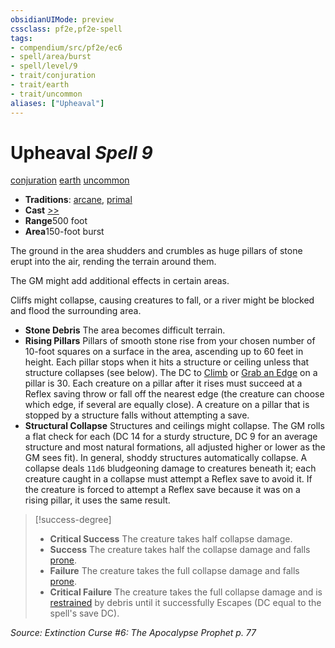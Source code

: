 ```yaml
---
obsidianUIMode: preview
cssclass: pf2e,pf2e-spell
tags:
- compendium/src/pf2e/ec6
- spell/area/burst
- spell/level/9
- trait/conjuration
- trait/earth
- trait/uncommon
aliases: ["Upheaval"]
---
```

# Upheaval *Spell 9*   
[conjuration](../../rules/traits/conjuration.md)  [earth](../../rules/traits/earth.md)  [uncommon](../../rules/traits/uncommon.md)  

- **Traditions**: [arcane](../../rules/traits/arcane.md), [primal](../../rules/traits/primal.md)
- **Cast** [>>](../../rules/core-rulebook/chapter-9-playing-the-game.md#Actions "Two-Action") 
- **Range**500 foot
- **Area**150-foot burst

The ground in the area shudders and crumbles as huge pillars of stone erupt into the air, rending the terrain around them.

The GM might add additional effects in certain areas.

Cliffs might collapse, causing creatures to fall, or a river might be blocked and flood the surrounding area.

- **Stone Debris** The area becomes difficult terrain.
- **Rising Pillars** Pillars of smooth stone rise from your chosen number of 10-foot squares on a surface in the area, ascending up to 60 feet in height. Each pillar stops when it hits a structure or ceiling unless that structure collapses (see below). The DC to [Climb](../../rules/actions/climb.md) or [Grab an Edge](../../rules/actions/grab-an-edge.md) on a pillar is 30. Each creature on a pillar after it rises must succeed at a Reflex saving throw or fall off the nearest edge (the creature can choose which edge, if several are equally close). A creature on a pillar that is stopped by a structure falls without attempting a save.
- **Structural Collapse** Structures and ceilings might collapse. The GM rolls a flat check for each (DC 14 for a sturdy structure, DC 9 for an average structure and most natural formations, all adjusted higher or lower as the GM sees fit). In general, shoddy structures automatically collapse. A collapse deals `11d6` bludgeoning damage to creatures beneath it; each creature caught in a collapse must attempt a Reflex save to avoid it. If the creature is forced to attempt a Reflex save because it was on a rising pillar, it uses the same result.

> [!success-degree] 
> - **Critical Success** The creature takes half collapse damage.
> - **Success** The creature takes half the collapse damage and falls [prone](../../rules/conditions.md#Prone).
> - **Failure** The creature takes the full collapse damage and falls [prone](../../rules/conditions.md#Prone).
> - **Critical Failure** The creature takes the full collapse damage and is [restrained](../../rules/conditions.md#Restrained) by debris until it successfully Escapes (DC equal to the spell's save DC).

*Source: Extinction Curse #6: The Apocalypse Prophet p. 77*